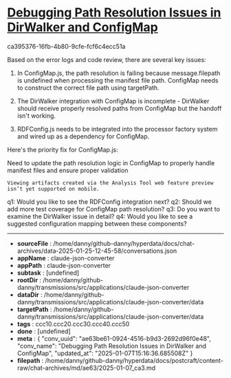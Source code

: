 # [Debugging Path Resolution Issues in DirWalker and ConfigMap](https://claude.ai/chat/ae63be61-0924-4516-b9d3-2692d96f0e48)

ca395376-16fb-4b80-9cfe-fcf6c4ecc51a

 Based on the error logs and code review, there are several key issues:

1. In ConfigMap.js, the path resolution is failing because message.filepath is undefined when processing the manifest file path. ConfigMap needs to construct the correct file path using targetPath.

2. The DirWalker integration with ConfigMap is incomplete - DirWalker should receive properly resolved paths from ConfigMap but the handoff isn't working.

3. RDFConfig.js needs to be integrated into the processor factory system and wired up as a dependency for ConfigMap.

Here's the priority fix for ConfigMap.js:

<antThinking>Need to update the path resolution logic in ConfigMap to properly handle manifest files and ensure proper validation</antThinking>
```
Viewing artifacts created via the Analysis Tool web feature preview isn’t yet supported on mobile.
```



q1: Would you like to see the RDFConfig integration next?
q2: Should we add more test coverage for ConfigMap path resolution?
q3: Do you want to examine the DirWalker issue in detail?
q4: Would you like to see a suggested configuration mapping between these components?

---

* **sourceFile** : /home/danny/github-danny/hyperdata/docs/chat-archives/data-2025-01-25-12-45-58/conversations.json
* **appName** : claude-json-converter
* **appPath** : claude-json-converter
* **subtask** : [undefined]
* **rootDir** : /home/danny/github-danny/transmissions/src/applications/claude-json-converter
* **dataDir** : /home/danny/github-danny/transmissions/src/applications/claude-json-converter/data
* **targetPath** : /home/danny/github-danny/transmissions/src/applications/claude-json-converter/data
* **tags** : ccc10.ccc20.ccc30.ccc40.ccc50
* **done** : [undefined]
* **meta** : {
  "conv_uuid": "ae63be61-0924-4516-b9d3-2692d96f0e48",
  "conv_name": "Debugging Path Resolution Issues in DirWalker and ConfigMap",
  "updated_at": "2025-01-07T15:16:36.685508Z"
}
* **filepath** : /home/danny/github-danny/hyperdata/docs/postcraft/content-raw/chat-archives/md/ae63/2025-01-07_ca3.md